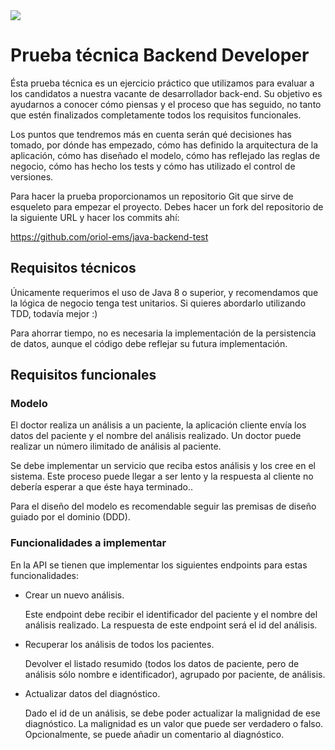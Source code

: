 <img src="https://esbladamedical.es/wp-content/uploads/2017/06/logo-esblada-medical.jpg"/>

# Prueba técnica Backend Developer

Ésta prueba técnica es un ejercicio práctico que utilizamos para evaluar a los candidatos a nuestra vacante de desarrollador back-end. Su objetivo es ayudarnos a conocer cómo piensas y el proceso que has seguido, no tanto que estén finalizados completamente todos los requisitos funcionales.

Los puntos que tendremos más en cuenta serán qué decisiones has tomado, por dónde has empezado, cómo has definido la arquitectura de la aplicación, cómo has diseñado el modelo, cómo has reflejado las reglas de negocio, cómo has hecho los tests y cómo has utilizado el control de versiones.

Para hacer la prueba proporcionamos un repositorio Git que sirve de esqueleto para empezar el proyecto. Debes hacer un fork del repositorio de la siguiente URL y hacer los commits ahí:

https://github.com/oriol-ems/java-backend-test

## Requisitos técnicos
Únicamente requerimos el uso de Java 8 o superior, y recomendamos que la lógica de negocio tenga test unitarios. Si quieres abordarlo utilizando TDD, todavía mejor :)

Para ahorrar tiempo, no es necesaria la implementación de la persistencia de datos, aunque el código debe reflejar su futura implementación.

## Requisitos funcionales
### Modelo
El doctor realiza un análisis a un paciente, la aplicación cliente envía los datos del paciente y el nombre del análisis realizado. Un doctor puede realizar un número ilimitado de análisis al paciente.

Se debe implementar un servicio que reciba estos análisis y los cree en el sistema. Este proceso puede llegar a ser lento y la respuesta al cliente no debería esperar a que éste haya terminado..

Para el diseño del modelo es recomendable seguir las premisas de diseño guiado por el
dominio (DDD).

### Funcionalidades a implementar
En la API se tienen que implementar los siguientes endpoints para estas funcionalidades:

- Crear un nuevo análisis.

  Este endpoint debe recibir el identificador del paciente y el nombre del análisis realizado. La respuesta de este endpoint será el id del análisis.


- Recuperar los análisis de todos los pacientes.

  Devolver el listado resumido (todos los datos de paciente, pero de análisis sólo nombre e identificador), agrupado por paciente, de análisis.


- Actualizar datos del diagnóstico.

  Dado el id de un análisis, se debe poder actualizar la malignidad de ese diagnóstico. La malignidad es un valor que puede ser verdadero o falso. Opcionalmente, se puede añadir un comentario al diagnóstico.
